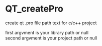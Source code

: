 # QT_createPro

create qt .pro file path text for c/c++ project

first argvment is your library path or null <br>
second argvment is your project path or null
